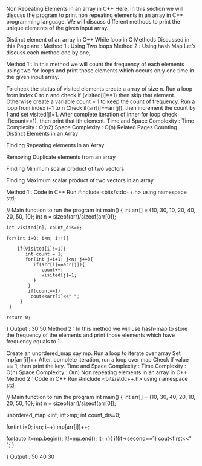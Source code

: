 Non Repeating Elements in an array in C++
Here, in this section we will discuss the program to print non repeating elements in an array in C++ programming language. We will discuss different methods to print the unique elements of the given input array.

Distinct element of an array in C++
While loop in C
Methods Discussed in this Page are :
Method 1 : Using Two loops
Method 2 : Using hash Map
Let’s discuss each method one by one,

Method 1 :
In this method we will count the frequency of each elements using two for loops and print those elements which occurs on;y one time in the given input array.

To check the status of visited elements create a array of size n.
Run a loop from index 0 to n and check if (visited[i]==1) then skip that element.
Otherwise create a variable count = 1 to keep the count of frequency.
Run a loop from index i+1 to n
Check if(arr[i]==arr[j]), then increment the count by 1 and set visited[j]=1.
After complete iteration of inner for loop check if(count==1), then print that ith element.
Time and Space Complexity :
Time Complexity : O(n2)
Space Complexity : O(n)
Related Pages
Counting Distinct Elements in an Array

Finding  Repeating elements in an Array

Removing Duplicate elements from an array

Finding Minimum scalar product of two vectors

Finding Maximum scalar product of two vectors in an array 

Method 1 : Code in C++
Run
#include <bits/stdc++.h>
using namespace std;

// Main function to run the program
int main() 
{ 
    int arr[] = {10, 30, 10, 20, 40, 20, 50, 10}; 
    int n = sizeof(arr)/sizeof(arr[0]); 

    int visited[n], count_dis=0;

    for(int i=0; i<n; i++){

        if(visited[i]!=1){
           int count = 1;
           for(int j=i+1; j<n; j++){
              if(arr[i]==arr[j]){
                 count++;
                 visited[j]=1;
              }
            }
            if(count==1)
             cout<<arr[i]<<" ";
         }
     }
 
    return 0; 
}
Output :
30 50 
Method 2 :
In this method we will use hash-map to store the frequency of the elements and print those elements which have frequency equals to 1.

Create an unordered_map say mp.
Run a loop to iterate over array
Set mp[arr[i]]++
After, complete iteration, run a loop over map
Check if value == 1, then print the key.
Time and Space Complexity :
Time Complexity : O(n)
Space Complexity : O(n)
Non repeating elements in an array in C++
Method 2 : Code in C++
Run
#include <bits/stdc++.h>
using namespace std;

// Main function to run the program
int main() 
{ 
   int arr[] = {10, 30, 40, 20, 10, 20, 50, 10}; 
   int n = sizeof(arr)/sizeof(arr[0]); 

   unordered_map <int, int>mp;
   int count_dis=0;

   for(int i=0; i<n; i++)
      mp[arr[i]]++;

   for(auto it=mp.begin(); it!=mp.end(); it++){
       if(it->second==1)
          cout<<it->first<<" ";
   }
 
}
Output :
50 40 30 

